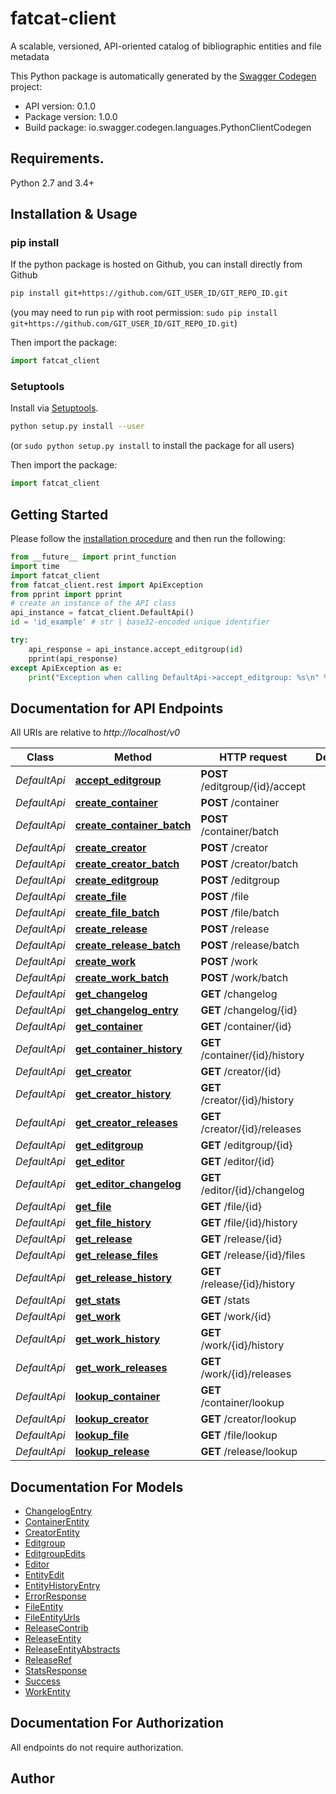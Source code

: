 # fatcat-client
A scalable, versioned, API-oriented catalog of bibliographic entities and file metadata

This Python package is automatically generated by the [Swagger Codegen](https://github.com/swagger-api/swagger-codegen) project:

- API version: 0.1.0
- Package version: 1.0.0
- Build package: io.swagger.codegen.languages.PythonClientCodegen

## Requirements.

Python 2.7 and 3.4+

## Installation & Usage
### pip install

If the python package is hosted on Github, you can install directly from Github

```sh
pip install git+https://github.com/GIT_USER_ID/GIT_REPO_ID.git
```
(you may need to run `pip` with root permission: `sudo pip install git+https://github.com/GIT_USER_ID/GIT_REPO_ID.git`)

Then import the package:
```python
import fatcat_client 
```

### Setuptools

Install via [Setuptools](http://pypi.python.org/pypi/setuptools).

```sh
python setup.py install --user
```
(or `sudo python setup.py install` to install the package for all users)

Then import the package:
```python
import fatcat_client
```

## Getting Started

Please follow the [installation procedure](#installation--usage) and then run the following:

```python
from __future__ import print_function
import time
import fatcat_client
from fatcat_client.rest import ApiException
from pprint import pprint
# create an instance of the API class
api_instance = fatcat_client.DefaultApi()
id = 'id_example' # str | base32-encoded unique identifier

try:
    api_response = api_instance.accept_editgroup(id)
    pprint(api_response)
except ApiException as e:
    print("Exception when calling DefaultApi->accept_editgroup: %s\n" % e)

```

## Documentation for API Endpoints

All URIs are relative to *http://localhost/v0*

Class | Method | HTTP request | Description
------------ | ------------- | ------------- | -------------
*DefaultApi* | [**accept_editgroup**](docs/DefaultApi.md#accept_editgroup) | **POST** /editgroup/{id}/accept | 
*DefaultApi* | [**create_container**](docs/DefaultApi.md#create_container) | **POST** /container | 
*DefaultApi* | [**create_container_batch**](docs/DefaultApi.md#create_container_batch) | **POST** /container/batch | 
*DefaultApi* | [**create_creator**](docs/DefaultApi.md#create_creator) | **POST** /creator | 
*DefaultApi* | [**create_creator_batch**](docs/DefaultApi.md#create_creator_batch) | **POST** /creator/batch | 
*DefaultApi* | [**create_editgroup**](docs/DefaultApi.md#create_editgroup) | **POST** /editgroup | 
*DefaultApi* | [**create_file**](docs/DefaultApi.md#create_file) | **POST** /file | 
*DefaultApi* | [**create_file_batch**](docs/DefaultApi.md#create_file_batch) | **POST** /file/batch | 
*DefaultApi* | [**create_release**](docs/DefaultApi.md#create_release) | **POST** /release | 
*DefaultApi* | [**create_release_batch**](docs/DefaultApi.md#create_release_batch) | **POST** /release/batch | 
*DefaultApi* | [**create_work**](docs/DefaultApi.md#create_work) | **POST** /work | 
*DefaultApi* | [**create_work_batch**](docs/DefaultApi.md#create_work_batch) | **POST** /work/batch | 
*DefaultApi* | [**get_changelog**](docs/DefaultApi.md#get_changelog) | **GET** /changelog | 
*DefaultApi* | [**get_changelog_entry**](docs/DefaultApi.md#get_changelog_entry) | **GET** /changelog/{id} | 
*DefaultApi* | [**get_container**](docs/DefaultApi.md#get_container) | **GET** /container/{id} | 
*DefaultApi* | [**get_container_history**](docs/DefaultApi.md#get_container_history) | **GET** /container/{id}/history | 
*DefaultApi* | [**get_creator**](docs/DefaultApi.md#get_creator) | **GET** /creator/{id} | 
*DefaultApi* | [**get_creator_history**](docs/DefaultApi.md#get_creator_history) | **GET** /creator/{id}/history | 
*DefaultApi* | [**get_creator_releases**](docs/DefaultApi.md#get_creator_releases) | **GET** /creator/{id}/releases | 
*DefaultApi* | [**get_editgroup**](docs/DefaultApi.md#get_editgroup) | **GET** /editgroup/{id} | 
*DefaultApi* | [**get_editor**](docs/DefaultApi.md#get_editor) | **GET** /editor/{id} | 
*DefaultApi* | [**get_editor_changelog**](docs/DefaultApi.md#get_editor_changelog) | **GET** /editor/{id}/changelog | 
*DefaultApi* | [**get_file**](docs/DefaultApi.md#get_file) | **GET** /file/{id} | 
*DefaultApi* | [**get_file_history**](docs/DefaultApi.md#get_file_history) | **GET** /file/{id}/history | 
*DefaultApi* | [**get_release**](docs/DefaultApi.md#get_release) | **GET** /release/{id} | 
*DefaultApi* | [**get_release_files**](docs/DefaultApi.md#get_release_files) | **GET** /release/{id}/files | 
*DefaultApi* | [**get_release_history**](docs/DefaultApi.md#get_release_history) | **GET** /release/{id}/history | 
*DefaultApi* | [**get_stats**](docs/DefaultApi.md#get_stats) | **GET** /stats | 
*DefaultApi* | [**get_work**](docs/DefaultApi.md#get_work) | **GET** /work/{id} | 
*DefaultApi* | [**get_work_history**](docs/DefaultApi.md#get_work_history) | **GET** /work/{id}/history | 
*DefaultApi* | [**get_work_releases**](docs/DefaultApi.md#get_work_releases) | **GET** /work/{id}/releases | 
*DefaultApi* | [**lookup_container**](docs/DefaultApi.md#lookup_container) | **GET** /container/lookup | 
*DefaultApi* | [**lookup_creator**](docs/DefaultApi.md#lookup_creator) | **GET** /creator/lookup | 
*DefaultApi* | [**lookup_file**](docs/DefaultApi.md#lookup_file) | **GET** /file/lookup | 
*DefaultApi* | [**lookup_release**](docs/DefaultApi.md#lookup_release) | **GET** /release/lookup | 


## Documentation For Models

 - [ChangelogEntry](docs/ChangelogEntry.md)
 - [ContainerEntity](docs/ContainerEntity.md)
 - [CreatorEntity](docs/CreatorEntity.md)
 - [Editgroup](docs/Editgroup.md)
 - [EditgroupEdits](docs/EditgroupEdits.md)
 - [Editor](docs/Editor.md)
 - [EntityEdit](docs/EntityEdit.md)
 - [EntityHistoryEntry](docs/EntityHistoryEntry.md)
 - [ErrorResponse](docs/ErrorResponse.md)
 - [FileEntity](docs/FileEntity.md)
 - [FileEntityUrls](docs/FileEntityUrls.md)
 - [ReleaseContrib](docs/ReleaseContrib.md)
 - [ReleaseEntity](docs/ReleaseEntity.md)
 - [ReleaseEntityAbstracts](docs/ReleaseEntityAbstracts.md)
 - [ReleaseRef](docs/ReleaseRef.md)
 - [StatsResponse](docs/StatsResponse.md)
 - [Success](docs/Success.md)
 - [WorkEntity](docs/WorkEntity.md)


## Documentation For Authorization

 All endpoints do not require authorization.


## Author



